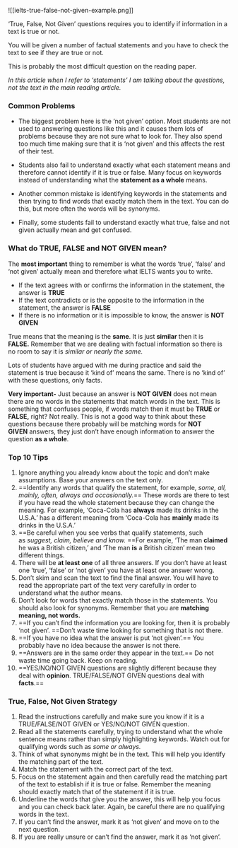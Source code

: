 
![[ielts-true-false-not-given-example.png]]

‘True, False, Not Given’ questions requires you to identify if information in a text is true or not.

You will be given a number of factual statements and you have to check the text to see if they are true or not.

This is probably the most difficult question on the reading paper.

*In this article when I refer to ‘statements’ I am talking about the questions, not the text in the main reading article.*

### **Common Problems**

- The biggest problem here is the ‘not given’ option. Most students are not used to answering questions like this and it causes them lots of problems because they are not sure what to look for. They also spend too much time making sure that it is ‘not given’ and this affects the rest of their test.

- Students also fail to understand exactly what each statement means and therefore cannot identify if it is true or false. Many focus on keywords instead of understanding what the **statement as a whole** means.

- Another common mistake is identifying keywords in the statements and then trying to find words that exactly match them in the text. You can do this, but more often the words will be synonyms.

- Finally, some students fail to understand exactly what true, false and not given actually mean and get confused.

### **What do TRUE, FALSE and NOT GIVEN mean?** 

The **most important** thing to remember is what the words ‘true’, ‘false’ and ‘not given’ actually mean and therefore what IELTS wants you to write.

- If the text agrees with or confirms the information in the statement, the answer is **TRUE**
- If the text contradicts or is the opposite to the information in the statement, the answer is **FALSE**
- If there is no information or it is impossible to know, the answer is **NOT GIVEN**

True means that the meaning is the **same**. It is just **similar** then it is **FALSE.** Remember that we are dealing with factual information so there is no room to say it is _similar or nearly the same._ 

Lots of students have argued with me during practice and said the statement is true because it ‘kind of’ means the same. There is no ‘kind of’ with these questions, only facts.

**Very important-** Just because an answer is **NOT GIVEN** does not mean there are no words in the statements that match words in the text. This is something that confuses people, if words match then it must be **TRUE** or **FALSE,** right? Not really. This is not a good way to think about these questions because there probably will be matching words for **NOT GIVEN** answers, they just don’t have enough information to answer the question **as a whole**.

### **Top 10 Tips**

1. Ignore anything you already know about the topic and don’t make assumptions. Base your answers on the text only.
2. ==Identify any words that qualify the statement, for example, _some, all, mainly, often, always and occasionally._== These words are there to test if you have read the whole statement because they can change the meaning. For example, ‘Coca-Cola has **always** made its drinks in the U.S.A.’ has a different meaning from ‘Coca-Cola has **mainly** made its drinks in the U.S.A.’
3. ==Be careful when you see verbs that qualify statements, such as _suggest, claim, believe and know._ ==For example, ‘The man **claimed** he was a British citizen,’ and ‘The man **is** a British citizen’ mean two different things.
4. There will be **at least one** of all three answers. If you don’t have at least one ‘true’, ‘false’ or ‘not given’ you have at least one answer wrong.
5. Don’t skim and scan the text to find the final answer. You will have to read the appropriate part of the text very carefully in order to understand what the author means.
6. Don’t look for words that exactly match those in the statements. You should also look for synonyms. Remember that you are **matching meaning, not words.**
7. ==If you can’t find the information you are looking for, then it is probably ‘not given’. ==Don’t waste time looking for something that is not there.
8. ==If you have no idea what the answer is put ‘not given’.== You probably have no idea because the answer is not there.
9. ==Answers are in the same order they appear in the text.== Do not waste time going back. Keep on reading.
10. ==YES/NO/NOT GIVEN questions are slightly different because they deal with **opinion**. TRUE/FALSE/NOT GIVEN questions deal with **facts**.==

### **True, False, Not Given Strategy** 

1. Read the instructions carefully and make sure you know if it is a TRUE/FALSE/NOT GIVEN or YES/NO/NOT GIVEN question.
2. Read all the statements carefully, trying to understand what the whole sentence means rather than simply highlighting keywords. Watch out for qualifying words such as _some or always._ 
3. Think of what synonyms might be in the text. This will help you identify the matching part of the text.
4. Match the statement with the correct part of the text.
5. Focus on the statement again and then carefully read the matching part of the text to establish if it is true or false. Remember the meaning should exactly match that of the statement if it is true.
6. Underline the words that give you the answer, this will help you focus and you can check back later. Again, be careful there are no qualifying words in the text.
7. If you can’t find the answer, mark it as ‘not given’ and move on to the next question.
8. If you are really unsure or can’t find the answer, mark it as ‘not given’.